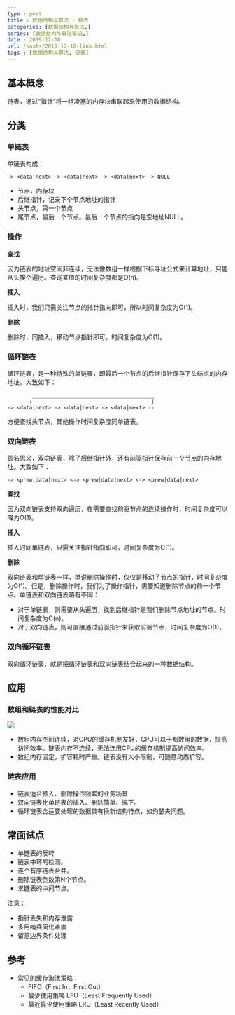 ```yaml
---
type : post
title : 数据结构与算法 - 链表
categories: [数据结构与算法,] 
series: [数据结构与算法笔记,]
date : 2019-12-18
url: /posts/2019-12-18-link.html 
tags : [数据结构与算法, 链表]
---
```


## 基本概念

链表，通过“指针”将一组凌塞的内存块串联起来使用的数据结构。

## 分类

### 单链表

单链表构成：

```
-> <data|next> -> <data|next> -> <data|next> -> NULL 
```
- 节点，内存块
- 后继指针，记录下个节点地址的指针
- 头节点，第一个节点
- 尾节点，最后一个节点。最后一个节点的指向是空地址NULL。

### 操作

**查找**

因为链表的地址空间非连续，无法像数组一样根据下标寻址公式来计算地址，只能从头挨个遍历。查询某值的时间复杂度都是O(n)。

**插入**

插入时，我们只需关注节点的指针指向即可，所以时间复杂度为O(1)。

**删除**

删除时，同插入，移动节点指针即可。时间复杂度为O(1)。

### 循环链表

循环链表，是一种特殊的单链表，即最后一个节点的后继指针保存了头结点的内存地址。大致如下：

```
        _______________________________________ 
       ↓                                      |
-> <data|next> -> <data|next> -> <data|next> --
```

方便查找头节点，其他操作时间复杂度同单链表。

### 双向链表

顾名思义，双向链表，除了后继指针外，还有前驱指针保存前一个节点的内存地址。大致如下：

```
-> <prew|data|next> <-> <prew|data|next> <-> <prew|data|next>
```

**查找**

因为双向链表支持双向遍历，在需要查找前驱节点的连续操作时，时间复杂度可以降为O(1)。

**插入**

插入时同单链表，只需关注指针指向即可，时间复杂度为O(1)。

**删除**

双向链表和单链表一样，单说删除操作时，仅仅是移动了节点的指针，时间复杂度为O(1)。但是，删除操作时，我们为了操作指针，需要知道删除节点的前一个节点。单链表和双向链表略有不同：

- 对于单链表，则需要从头遍历，找到后继指针是我们删除节点地址的节点。时间复杂度为O(n)。
- 对于双向链表，则可直接通过前驱指针来获取前驱节点，时间复杂度为O(1)。

### 双向循环链表

双向循环链表，就是把循环链表和双向链表结合起来的一种数据结构。

## 应用

### 数组和链表的性能对比

![](static/imgs/complexity/link.jpg)

- 数组内存空间连续，对CPU的缓存机制友好，CPU可以于都数组的数据，提高访问效率。链表内存不连续，无法连用CPU的缓存机制提高访问效率。
- 数组内存固定，扩容耗时严重。链表没有大小限制，可随意动态扩容。

### 链表应用

- 链表适合插入、删除操作频繁的业务场景
- 双向链表比单链表的插入、删除简单、搞下。
- 循环链表合适要处理的数据具有换新结构特点，如约瑟夫问题。

## 常面试点

- 单链表的反转
- 链表中环的检测。
- 连个有序链表合并。
- 删除链表倒数第N个节点。
- 求链表的中间节点。

注意：
- 指针丢失和内存泄露
- 多用哨兵简化难度
- 留意边界条件处理

## 参考

- 常见的缓存淘汰策略：
  - FIFO（First In，First Out）
  - 最少使用策略 LFU（Least Frequently Used）
  - 最近最少使用策略 LRU（Least Recently Used）